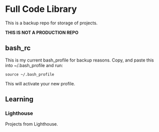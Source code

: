 # Full Code Library
This is a backup repo for storage of projects.

**THIS IS NOT A PRODUCTION REPO**

## bash_rc
This is my current bash_profile for backup reasons.
Copy, and paste this into ~/.bash_profile and run:
```
source ~/.bash_profile
```

This will activate your new profile.

## Learning

### Lighthouse
Projects from Lighthouse.
